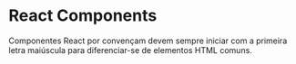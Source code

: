 # React Components

Componentes React por convençam devem sempre iniciar com a primeira letra maiúscula para diferenciar-se de elementos HTML comuns.